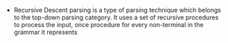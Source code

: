 - Recursive Descent parsing is a type of parsing technique which belongs to the top-down parsing category. It uses a set of recursive procedures to process the input, once procedure for every non-terminal in the grammar it represents